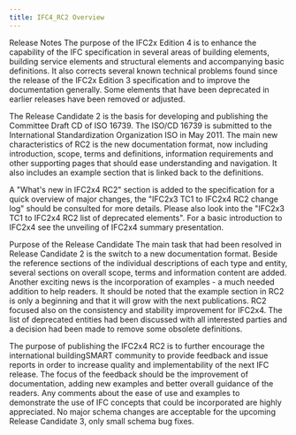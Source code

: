 ```yaml
---
title: IFC4_RC2 Overview
---
```


Release Notes
The purpose of the IFC2x Edition 4 is to enhance the capability of the IFC specification in several areas of building elements, building service elements and structural elements and accompanying basic definitions. It also corrects several known technical problems found since the release of the IFC2x Edition 3 specification and to improve the documentation generally. Some elements that have been deprecated in earlier releases have been removed or adjusted.

The Release Candidate 2 is the basis for developing and publishing the Committee Draft CD  of ISO 16739. The ISO/CD 16739 is submitted to the International Standardization Organization ISO in May 2011. The main new characteristics of RC2 is the new documentation format, now including introduction, scope, terms and definitions, information requirements and other supporting pages that should ease understanding and navigation. It also includes an example section that is linked back to the definitions.

A "What's new in IFC2x4 RC2" section is added to the specification for a quick overview of major changes, the "IFC2x3 TC1 to IFC2x4 RC2 change log" should be consulted for more details. Please also look into the "IFC2x3 TC1 to IFC2x4 RC2 list of deprecated elements". For a basic introduction to IFC2x4 see the unveiling of IFC2x4 summary presentation.


Purpose of the Release Candidate
The main task that had been resolved in Release Candidate 2 is the switch to a new documentation format. Beside the reference sections of the individual descriptions of each type and entity, several sections on overall scope, terms and information content are added. Another exciting news is the incorporation of examples - a much needed addition to help readers. It should be noted that the example section in RC2 is only a beginning and that it will grow with the next publications. RC2 focused also on the consistency and stability improvement for IFC2x4. The list of deprecated entities had been discussed with all interested parties and a decision had been made to remove some obsolete definitions.

The purpose of publishing the IFC2x4 RC2 is to further encourage the international buildingSMART community to provide feedback and issue reports in order to increase quality and implementability of the next IFC release. The focus of the feedback should be the improvement of documentation, adding new examples and better overall guidance of the readers. Any comments about the ease of use and examples to demonstrate the use of IFC concepts that could be incorporated are highly appreciated. No major schema changes are acceptable for the upcoming Release Candidate 3, only small schema bug fixes.